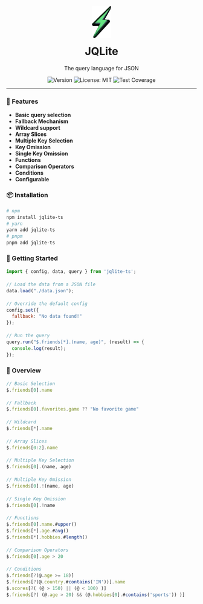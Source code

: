 <div align="center" style="margin-top: 40px">
    <img src="./public/svg-logo-bg-trans-cropped.svg" alt="JQLite Logo" width="50px"/>
    <h1 style="margin-top: 15px;">JQLite</h1>
    <p>The query language for JSON</p>
</div>

<p align="center">
  <img src="https://img.shields.io/badge/version-0.0.1-green?style=flat-square" alt="Version" />
  <img src="https://img.shields.io/badge/License-MIT-blue.svg?style=flat-square" alt="License: MIT">
  <img src="https://img.shields.io/codecov/c/github/Jay-Karia/jqlite?style=flat-square"alt="Test Coverage">
</p>

---

### 🌟 Features

- **Basic query selection**
- **Fallback Mechanism**
- **Wildcard support**
- **Array Slices**
- **Multiple Key Selection**
- **Key Omission**
- **Single Key Omission**
- **Functions**
- **Comparison Operators**
- **Conditions**
- **Configurable**

### 📦 Installation

```sh
# npm
npm install jqlite-ts
# yarn
yarn add jqlite-ts
# pnpm
pnpm add jqlite-ts
```

### 🚀 Getting Started

```js
import { config, data, query } from 'jqlite-ts';

// Load the data from a JSON file
data.load("./data.json");

// Override the default config
config.set({
  fallback: "No data found!"
});

// Run the query
query.run("$.friends[*].(name, age)", (result) => {
  console.log(result);
});

```

### 📌 Overview

```js
// Basic Selection
$.friends[0].name

// Fallback
$.friends[0].favorites.game ?? "No favorite game"

// Wildcard
$.friends[*].name

// Array Slices
$.friends[0:2].name

// Multiple Key Selection
$.friends[0].(name, age)

// Multiple Key Omission
$.friends[0].!(name, age)

// Single Key Omission
$.friends[0].!name

// Functions
$.friends[0].name.#upper()
$.friends[*].age.#avg()
$.friends[*].hobbies.#length()

// Comparison Operators
$.friends[0].age > 20

// Conditions
$.friends[?(@.age >= 18)]
$.friends[?(@.country.#contains('IN'))].name
$.scores[?( (@ > 150) || (@ < 100) )]
$.friends[?( (@.age > 20) && (@.hobbies[0].#contains('sports')) )]
```
